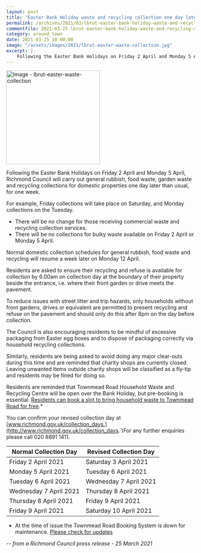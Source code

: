 ```yaml
---
layout: post
title: "Easter Bank Holiday waste and recycling collection one day later"
permalink: /archives/2021/03/lbrut-easter-bank-holiday-waste-and-recycling-collection-one-day-later.html
commentfile: 2021-03-25-lbrut-easter-bank-holiday-waste-and-recycling-collection-one-day-later
category: around_town
date: 2021-03-25 10:00:00
image: "/assets/images/2021/lbrut-easter-waste-collection.jpg"
excerpt: |
    Following the Easter Bank Holidays on Friday 2 April and Monday 5 April, Richmond Council will carry out general rubbish, food waste, garden waste and recycling collections for domestic properties one day later than usual, for one week.
---
```

<a href="/assets/images/2021/lbrut-easter-waste-collection.jpg" title="Click for a larger image"><img src="/assets/images/2021/lbrut-easter-waste-collection-thumb.jpg" width="250" alt="Image - lbrut-easter-waste-collection"  class="photo right"/></a>

Following the Easter Bank Holidays on Friday 2 April and Monday 5 April, Richmond Council will carry out general rubbish, food waste, garden waste and recycling collections for domestic properties one day later than usual, for one week.

For example, Friday collections will take place on Saturday, and Monday collections on the Tuesday.

- There will be no change for those receiving commercial waste and recycling collection services.
- There will be no collections for bulky waste available on Friday 2 April or Monday 5 April.

Normal domestic collection schedules for general rubbish, food waste and recycling will resume a week later on Monday 12 April.

Residents are asked to ensure their recycling and refuse is available for collection by 6.00am on collection day at the boundary of their property beside the entrance, i.e. where their front garden or drive meets the pavement.

To reduce issues with street litter and trip hazards, only households without front gardens, drives or equivalent are permitted to present recycling and refuse on the pavement and should only do this after 8pm on the day before collection.

The Council is also encouraging residents to be mindful of excessive packaging from Easter egg boxes and to dispose of packaging correctly via household recycling collections.

Similarly, residents are being asked to avoid doing any major clear-outs during this time and are reminded that charity shops are currently closed. Leaving unwanted items outside charity shops will be classified as a fly-tip and residents may be fined for doing so.

Residents are reminded that Townmead Road Household Waste and Recycling Centre will be open over the Bank Holiday, but pre-booking is essential. [Residents can book a slot to bring household waste to Townmead Road for free](https://www.richmond.gov.uk/services/waste_and_recycling/recycling_and_refuse_sites/townmead_road/book_slot_townmead).*

You can confirm your revised collection day at [www.richmond.gov.uk/collection_days.](http://www.richmond.gov.uk/collection_days. )For any further enquiries please call 020 8891 1411.

| Normal Collection Day  | Revised Collection Day |
| ---------------------- | ---------------------- |
| Friday 2 April 2021    | Saturday 3 April 2021  |
| Monday 5 April 2021    | Tuesday 6 April 2021   |
| Tuesday 6 April 2021   | Wednesday 7 April 2021 |
| Wednesday 7 April 2021 | Thursday 8 April 2021  |
| Thursday 8 April 2021  | Friday 9 April 2021    |
| Friday 9 April 2021    | Saturday 10 April 2021 |

* At the time of issue the Townmead Road Booking System is down for maintenance. [Please check for updates](https://www.richmond.gov.uk/townmead_road)


<cite>-- from a Richmond Council press release - 25 March 2021</cite>
